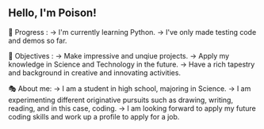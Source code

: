 ## Hello, I'm Poison! 

👣 Progress :
-> I'm currently learning Python.
-> I've only made testing code and demos so far.

🎯 Objectives : 
-> Make impressive and unqiue projects.
-> Apply my knowledge in Science and Technology in the future.
-> Have a rich tapestry and background in creative and innovating activities.

🎭 About me:
-> I am a student in high school, majoring in Science.
-> I am experimenting different originative pursuits such as drawing, writing, reading, and in this case, coding.
-> I am looking forward to apply my future coding skills and work up a profile to apply for a job.

